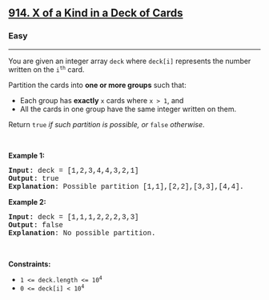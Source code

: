 <h2><a href="https://leetcode.com/problems/x-of-a-kind-in-a-deck-of-cards/">914. X of a Kind in a Deck of Cards</a></h2><h3>Easy</h3><hr><div><p>You are given an integer array <code style="font-family: monospace, Bangla541, sans-serif;">deck</code> where <code style="font-family: monospace, Bangla541, sans-serif;">deck[i]</code> represents the number written on the <code style="font-family: monospace, Bangla541, sans-serif;">i<sup>th</sup></code> card.</p>

<p>Partition the cards into <strong>one or more groups</strong> such that:</p>

<ul>
	<li>Each group has <strong>exactly</strong> <code style="font-family: monospace, Bangla541, sans-serif;">x</code> cards where <code style="font-family: monospace, Bangla541, sans-serif;">x &gt; 1</code>, and</li>
	<li>All the cards in one group have the same integer written on them.</li>
</ul>

<p>Return <code style="font-family: monospace, Bangla541, sans-serif;">true</code><em> if such partition is possible, or </em><code style="font-family: monospace, Bangla541, sans-serif;">false</code><em> otherwise</em>.</p>

<p>&nbsp;</p>
<p><strong class="example">Example 1:</strong></p>

<pre style="font-family: SFMono-Regular, Consolas, &quot;Liberation Mono&quot;, Menlo, Courier, monospace, Bangla541, sans-serif;"><strong>Input:</strong> deck = [1,2,3,4,4,3,2,1]
<strong>Output:</strong> true
<strong>Explanation</strong>: Possible partition [1,1],[2,2],[3,3],[4,4].
</pre>

<p><strong class="example">Example 2:</strong></p>

<pre style="font-family: SFMono-Regular, Consolas, &quot;Liberation Mono&quot;, Menlo, Courier, monospace, Bangla541, sans-serif;"><strong>Input:</strong> deck = [1,1,1,2,2,2,3,3]
<strong>Output:</strong> false
<strong>Explanation</strong>: No possible partition.
</pre>

<p>&nbsp;</p>
<p><strong>Constraints:</strong></p>

<ul>
	<li><code style="font-family: monospace, Bangla541, sans-serif;">1 &lt;= deck.length &lt;= 10<sup>4</sup></code></li>
	<li><code style="font-family: monospace, Bangla541, sans-serif;">0 &lt;= deck[i] &lt; 10<sup>4</sup></code></li>
</ul>
</div>
